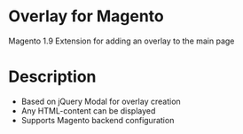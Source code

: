 # Overlay for Magento
Magento 1.9 Extension for adding an overlay to the main page

# Description
- Based on jQuery Modal for overlay creation
- Any HTML-content can be displayed
- Supports Magento backend configuration